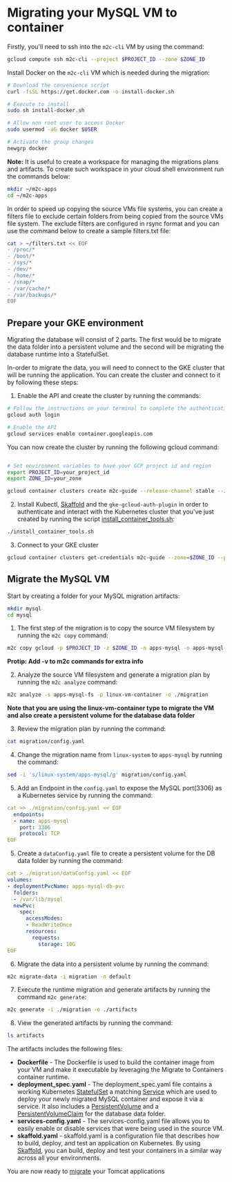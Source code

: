 # Migrating your MySQL VM to container

Firstly, you'll need to ssh into the `m2c-cli` VM by using the command:
``` bash
gcloud compute ssh m2c-cli --project $PROJECT_ID --zone $ZONE_ID
```

Install Docker on the `m2c-cli` VM which is needed during the migration:
```bash
# Download the convenience script
curl -fsSL https://get.docker.com -o install-docker.sh

# Execute to install
sudo sh install-docker.sh

# Allow non root user to access Docker
sudo usermod -aG docker $USER

# Activate the group changes
newgrp docker
```

**Note:** It is useful to create a workspace for managing the migrations plans and artifacts. To create such workspace in your cloud shell environment run the commands below:
``` bash
mkdir ~/m2c-apps
cd ~/m2c-apps
```

In order to speed up copying the source VMs file systems, you can create a filters file to exclude certain folders from being copied from the source VMs file system. The exclude filters are configured in rsync format and you can use the command below to create a sample filters.txt file:
``` bash
cat > ~/filters.txt << EOF
- /proc/*
- /boot/*
- /sys/*
- /dev/*
- /home/*
- /snap/*
- /var/cache/*
- /var/backups/*
EOF
```

## Prepare your GKE environment
Migrating the database will consist of 2 parts. The first would be to migrate the data folder into a persistent volume and the second will be migrating the database runtime into a StatefulSet.

In-order to migrate the data, you will need to connect to the GKE cluster that will be running the application. You can create the cluster and connect to it by following these steps:
1. Enable the API and create the cluster by running the commands:
``` bash
# Follow the instructions on your terminal to complete the authentication after running the command below
gcloud auth login

# Enable the API
gcloud services enable container.googleapis.com
```

You can now create the cluster by running the following gcloud command:
``` bash

# Set environment variables to have your GCP project id and region
export PROJECT_ID=your_project_id
export ZONE_ID=your_zone

gcloud container clusters create m2c-guide --release-channel stable --zone $ZONE_ID --node-locations $ZONE_ID --enable-dataplane-v2 --gateway-api=standard
```

2. Install Kubectl, [Skaffold](https://skaffold.dev/) and the `gke-gcloud-auth-plugin` in order to authenticate and interact with the Kubernetes cluster that you've just created by running the script [install_container_tools.sh](../../../scripts/install_container_tools.sh):
```bash
./install_container_tools.sh
```

3. Connect to your GKE cluster
```bash
gcloud container clusters get-credentials m2c-guide --zone=$ZONE_ID --project=$PROJECT_ID
```

## Migrate the MySQL VM
Start by creating a folder for your MySQL migration artifacts:
``` bash
mkdir mysql
cd mysql
```

1. The first step of the migration is to copy the source VM filesystem by running the `m2c copy` command:
```bash
m2c copy gcloud -p $PROJECT_ID -z $ZONE_ID -n apps-mysql -o apps-mysql-fs --filters ~/filters.txt
```
**Protip: Add -v to m2c commands for extra info**

2. Analyze the source VM filesystem and generate a migration plan by running the `m2c analyze` command:
``` bash
m2c analyze -s apps-mysql-fs -p linux-vm-container -o ./migration
```
**Note that you are using the linux-vm-container type to migrate the VM and also create a persistent volume for the database data folder**

3. Review the migration plan by running the command:
``` bash
cat migration/config.yaml
```

4. Change the migration name from `linux-system` to `apps-mysql` by running the command:
```bash
sed -i 's/linux-system/apps-mysql/g' migration/config.yaml
```

5. Add an Endpoint in the `config.yaml` to expose the MySQL port(3306) as a Kubernetes service by running the command:
``` yaml
cat >> ./migration/config.yaml << EOF
  endpoints:
  - name: apps-mysql
    port: 3306
    protocol: TCP
EOF
```

5. Create a `dataConfig.yaml` file to create a persistent volume for the DB data folder by running the command:
``` yaml
cat > ./migration/dataConfig.yaml << EOF
volumes:
- deploymentPvcName: apps-mysql-db-pvc
  folders:
  - /var/lib/mysql
  newPvc:
    spec:
      accessModes:
      - ReadWriteOnce
      resources:
        requests:
          storage: 10G
EOF
```

6. Migrate the data into a persistent volume by running the command:
```bash
m2c migrate-data -i migration -n default
```

7. Execute the runtime migration and generate artifacts by running the command `m2c generate`:
```bash
m2c generate -i ./migration -o ./artifacts
```

8. View the generated artifacts by running the command:
```bash
ls artifacts
```

The artifacts includes the following files:
* **Dockerfile** - The Dockerfile is used to build the container image from your VM and make it executable by leveraging the Migrate to Containers container runtime.
* **deployment_spec.yaml** - The deployment_spec.yaml file contains a working Kubernetes [StatefulSet](https://kubernetes.io/docs/concepts/workloads/controllers/statefulset/) a matching [Service](https://kubernetes.io/docs/concepts/services-networking/service/) which are used to deploy your newly migrated MySQL container and expose it via a service. It also includes a [PersistentVolume](https://kubernetes.io/docs/concepts/storage/persistent-volumes/) and a [PersistentVolumeClaim](https://kubernetes.io/docs/concepts/storage/persistent-volumes/#reserving-a-persistentvolume) for the database data folder.
* **services-config.yaml** - The services-config.yaml file allows you to easily enable or disable services that were being used in the source VM.
* **skaffold.yaml** - skaffold.yaml is a configuration file that describes how to build, deploy, and test an application on Kubernetes. By using [Skaffold](https://skaffold.dev/), you can build, deploy and test your containers in a similar way across all your environments.

You are now ready to [migrate](../4-migrate-tomcat/README.md) your Tomcat applications